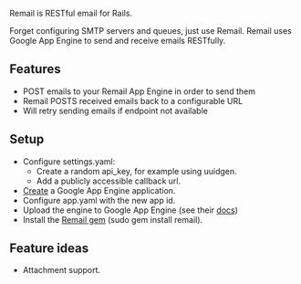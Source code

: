 Remail is RESTful email for Rails.

Forget configuring SMTP servers and queues, just use Remail. 
Remail uses Google App Engine to send and receive emails RESTfully.

## Features
* POST emails to your Remail App Engine in order to send them
* Remail POSTS received emails back to a configurable URL
* Will retry sending emails if endpoint not available

## Setup
* Configure settings.yaml:
  * Create a random api_key, for example using uuidgen.
  * Add a publicly accessible callback url.
* [Create](https://appengine.google.com/) a Google App Engine application.
* Configure app.yaml with the new app id.
* Upload the engine to Google App Engine (see their [docs](http://code.google.com/appengine/docs))
* Install the [Remail gem](http://github.com/maccman/remail) (sudo gem install remail).

## Feature ideas
* Attachment support.